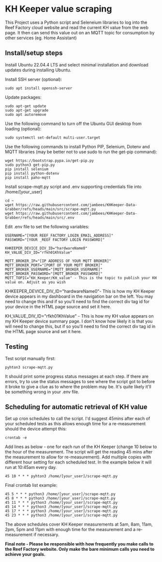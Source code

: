 # KH Keeper value scraping
This Project uses a Python script and Seleneium libraries to log into the Reef Factory cloud website and read the current KH value from the web page. It then can send this value out on an MQTT topic for consumption by other services (eg. Home Assistant)

## Install/setup steps
Install Ubuntu 22.04.4 LTS and select minimal installation and download updates during installing Ubuntu.  

Install SSH server (optional):
```
sudo apt install openssh-server
```

Update packages:
```
sudo apt-get update
sudo apt-get upgrade
sudo apt autoremove
```

Use the following command to turn off the Ubuntu GUI desktop from loading (optional):
```
sudo systemctl set-default multi-user.target
```

Use the following commands to install Python PIP, Selenium, Dotenv and MQTT libraries (may be better not to use sudo to run the get-pip command):
```
wget https://bootstrap.pypa.io/get-pip.py
sudo python3 get-pip.py
pip install selenium
pip install python-dotenv
pip install paho-mqtt
```

Install scrape-mqtt.py script and .env supporting credentials file into /home/[your_user]
```
cd ~
wget https://raw.githubusercontent.com/jambees/KHKeeper-Data-Grabber/refs/heads/main/src/scrape-mqtt.py
wget https://raw.githubusercontent.com/jambees/KHKeeper-Data-Grabber/refs/heads/main/src/.env
```

Edit .env file to set the following variables:
```
USERNAME="[YOUR REEF_FACTORY_LOGIN_EMAIL_ADDRESS]"
PASSWORD="[YOUR _REEF FACTORY LOGIN PASSWORD]"

KHKEEPER_DEVICE_DIV_ID="hardwareName0"
KH_VALUE_DIV_ID="rfkh01KhValue"

MQTT_BROKER_IP="[IP ADDRESS OF YOUR MQTT BROKER]"
MQTT_BROKER_PORT="[PORT OF YOUR MQTT BROKER]"
MQTT_BROKER_USERNAME="[MQTT_BROKER_USERNAME]"
MQTT_BROKER_PASSWORD="[MQTT_BROKER_PASSWORD]"
MQTT_TOPIC="KH_Keeper/KH_value" - This is the topic to publish your KH value on. Adjust as you wish
```
KHKEEPER_DEVICE_DIV_ID="hardwareName0"- This is how my KH Keeper device appears in my dashboard in the navigation bar on the left. You may need to change this and if so you'll need to find the correct div tag id for your device in the HTML page source and set it here.  

KH_VALUE_DIV_ID="rfkh01KhValue" - This is how my KH value appears on my KH Keeper device summary page. I don't know how likely it is that you will need to change this, but if so you'll need to find the correct div tag id in the HTML page source and set it here.

## Testing
Test script manually first:
```
pyhton3 scrape-mqtt.py
```

It should print some progress status messages at each step. If there are errors, try to use the status messages to see where the script got to before it broke to give a clue as to where the problem may be. It's quite likely it'll be something wrong in your .env file.

## Scheduling for automatic retrieval of KH value
Set up cron schedules to call the script. I'd suggest 45mins after each of your scheduled tests as this allows enough time for a re-measurement should the device attempt this:  
```
crontab -e
```

Add lines as below - one for each run of the KH Keeper (change 10 below to the hour of the measurement. The script will get the reading 45 mins after the measurement to allow for re-measurement). Add multiple copies with different hour setting for each scheduled test. In the example below it will run at 10:45am every day.  
```
45 10 * * * pyhton3 /home/[your_user]/scrape-mqtt.py
```


Final crontab list example:
```
45 5 * * * python3 /home/[your_user]/scrape-mqtt.py
45 8 * * * python3 /home/[your_user]/scrape-mqtt.py
45 11 * * * python3 /home/[your_user]/scrape-mqtt.py
45 14 * * * python3 /home/[your_user]/scrape-mqtt.py
45 17 * * * python3 /home/[your_user]/scrape-mqtt.py
45 23 * * * python3 /home/[your_user]/scrape-mqtt.py
```

The above schedules cover KH Keeper measurements at 5am, 8am, 11am, 2pm, 5pm and 11pm with enough time for the measurement and a re-measurement if necessary.

**Final note - Please be responsible with how frequently you make calls to the Reef Factory website. Only make the bare minimum calls you need to achieve your goals.**
